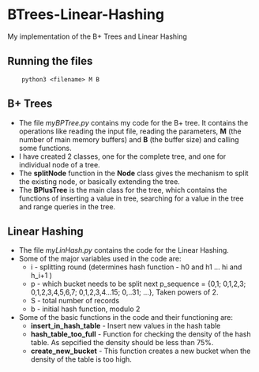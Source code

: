 # BTrees-Linear-Hashing
My implementation of the B+ Trees and Linear Hashing

## Running the files
```
    python3 <filename> M B
```

## B+ Trees
- The file *myBPTree.py* contains my code for the B+ tree. It contains the operations like reading the input file, reading the parameters, **M** (the number of main memory buffers) and **B** (the buffer size) and calling some functions.
- I have created 2 classes, one for the complete tree, and one for individual node of a tree.
- The **splitNode** function in the **Node** class gives the mechanism to split the existing node, or basically extending the tree.
- The **BPlusTree** is the main class for the tree, which contains the functions of inserting a value in tree, searching for a value in the tree and range queries in the tree.

## Linear Hashing
- The file *myLinHash.py* contains the code for the Linear Hashing.
- Some of the major variables used in the code are:
    * i - splitting round (determines hash function - h0 and h1 ... hi and h_i+1 )
    * p - which bucket needs to be split next p_sequence = {0,1; 0,1,2,3; 0,1,2,3,4,5,6,7; 0,1,2,3,4...15; 0,..31; ...}, Taken powers of 2.
    * S - total number of records
    * b -	initial hash function, modulo 2
- Some of the basic functions in the code and their functioning are:
    * **insert_in_hash_table** - Insert new values in the hash table
    * **hash_table_too_full** - Function for checking the density of the hash table. As sepcified the density should be less than 75%.
    * **create_new_bucket** - This function creates a new bucket when the density of the table is too high.